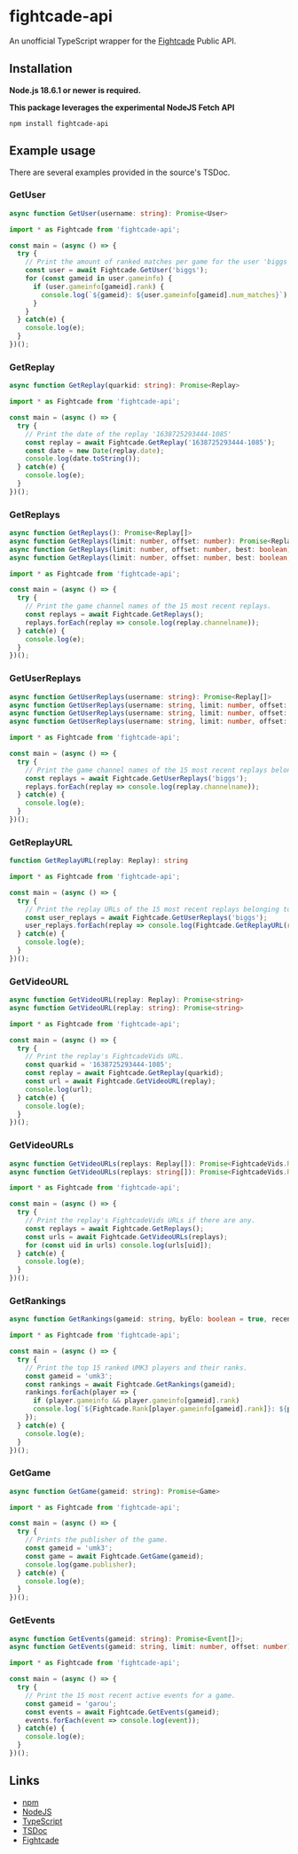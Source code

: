 # fightcade-api
An unofficial TypeScript wrapper for the [Fightcade](https://www.fightcade.com/) Public API.

## Installation

**Node.js 18.6.1 or newer is required.**

**This package leverages the experimental NodeJS Fetch API**

```sh-session
npm install fightcade-api
```

## Example usage

There are several examples provided in the source's TSDoc.

### GetUser

```ts
async function GetUser(username: string): Promise<User>
```

```ts
import * as Fightcade from 'fightcade-api';

const main = (async () => {
  try {
    // Print the amount of ranked matches per game for the user 'biggs'.
    const user = await Fightcade.GetUser('biggs');
    for (const gameid in user.gameinfo) {
      if (user.gameinfo[gameid].rank) {
        console.log(`${gameid}: ${user.gameinfo[gameid].num_matches}`);
      }
    }
  } catch(e) {
    console.log(e);
  }
})();

```

### GetReplay

```ts
async function GetReplay(quarkid: string): Promise<Replay>
```

```ts
import * as Fightcade from 'fightcade-api';

const main = (async () => {
  try {
    // Print the date of the replay '1638725293444-1085'
    const replay = await Fightcade.GetReplay('1638725293444-1085');
    const date = new Date(replay.date);
    console.log(date.toString());
  } catch(e) {
    console.log(e);
  }
})();

```

### GetReplays

```ts
async function GetReplays(): Promise<Replay[]>
async function GetReplays(limit: number, offset: number): Promise<Replay[]>
async function GetReplays(limit: number, offset: number, best: boolean): Promise<Replay[]>
async function GetReplays(limit: number, offset: number, best: boolean, since: number): Promise<Replay[]>
```

```ts
import * as Fightcade from 'fightcade-api';

const main = (async () => {
  try {
    // Print the game channel names of the 15 most recent replays.
    const replays = await Fightcade.GetReplays();
    replays.forEach(replay => console.log(replay.channelname));
  } catch(e) {
    console.log(e);
  }
})();

```

### GetUserReplays

```ts
async function GetUserReplays(username: string): Promise<Replay[]>
async function GetUserReplays(username: string, limit: number, offset: number): Promise<Replay[]>
async function GetUserReplays(username: string, limit: number, offset: number, best: boolean): Promise<Replay[]>
async function GetUserReplays(username: string, limit: number, offset: number, best: boolean, since: number): Promise<Replay[]>
```

```ts
import * as Fightcade from 'fightcade-api';

const main = (async () => {
  try {
    // Print the game channel names of the 15 most recent replays belonging to the user 'biggs'.
    const replays = await Fightcade.GetUserReplays('biggs');
    replays.forEach(replay => console.log(replay.channelname));
  } catch(e) {
    console.log(e);
  }
})();
```

### GetReplayURL

```ts
function GetReplayURL(replay: Replay): string
```

```ts
import * as Fightcade from 'fightcade-api';

const main = (async () => {
  try {
    // Print the replay URLs of the 15 most recent replays belonging to the user 'biggs'.
    const user_replays = await Fightcade.GetUserReplays('biggs');
    user_replays.forEach(replay => console.log(Fightcade.GetReplayURL(replay)));
  } catch(e) {
    console.log(e);
  }
})();
```

### GetVideoURL

```ts
async function GetVideoURL(replay: Replay): Promise<string>
async function GetVideoURL(replay: string): Promise<string>
```

```ts
import * as Fightcade from 'fightcade-api';

const main = (async () => {
  try {
    // Print the replay's FightcadeVids URL.
    const quarkid = '1638725293444-1085';
    const replay = await Fightcade.GetReplay(quarkid);
    const url = await Fightcade.GetVideoURL(replay);
    console.log(url);
  } catch(e) {
    console.log(e);
  }
})();
```

### GetVideoURLs

```ts
async function GetVideoURLs(replays: Replay[]): Promise<FightcadeVids.Response>
async function GetVideoURLs(replays: string[]): Promise<FightcadeVids.Response>
```

```ts
import * as Fightcade from 'fightcade-api';

const main = (async () => {
  try {
    // Print the replay's FightcadeVids URLs if there are any.
    const replays = await Fightcade.GetReplays();
    const urls = await Fightcade.GetVideoURLs(replays);
    for (const uid in urls) console.log(urls[uid]);
  } catch(e) {
    console.log(e);
  }
})();
```

### GetRankings

```ts
async function GetRankings(gameid: string, byElo: boolean = true, recent: boolean = true): Promise<Player[]>
```

```ts
import * as Fightcade from 'fightcade-api';

const main = (async () => {
  try {
    // Print the top 15 ranked UMK3 players and their ranks.
    const gameid = 'umk3';
    const rankings = await Fightcade.GetRankings(gameid);
    rankings.forEach(player => {
      if (player.gameinfo && player.gameinfo[gameid].rank)
      console.log(`${Fightcade.Rank[player.gameinfo[gameid].rank]}: ${player.name}`);
    });
  } catch(e) {
    console.log(e);
  }
})();
```

### GetGame

```ts
async function GetGame(gameid: string): Promise<Game>
```

```ts
import * as Fightcade from 'fightcade-api';

const main = (async () => {
  try {
    // Prints the publisher of the game.
    const gameid = 'umk3';
    const game = await Fightcade.GetGame(gameid);
    console.log(game.publisher);
  } catch(e) {
    console.log(e);
  }
})();
```

### GetEvents

```ts
async function GetEvents(gameid: string): Promise<Event[]>;
async function GetEvents(gameid: string, limit: number, offset: number): Promise<Event[]>
```

```ts
import * as Fightcade from 'fightcade-api';

const main = (async () => {
  try {
    // Print the 15 most recent active events for a game.
    const gameid = 'garou';
    const events = await Fightcade.GetEvents(gameid);
    events.forEach(event => console.log(event));
  } catch(e) {
    console.log(e);
  }
})();
```

## Links

- [npm](https://www.npmjs.com/package/fightcade-api)
- [NodeJS](https://nodejs.org/en/)
- [TypeScript](https://www.typescriptlang.org/)
- [TSDoc](https://tsdoc.org/)
- [Fightcade](https://www.fightcade.com/)

